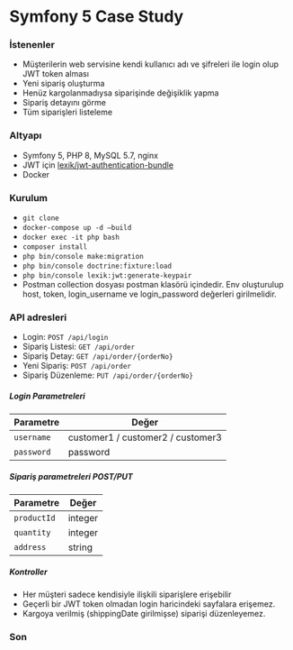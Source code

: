 # Symfony 5 Case Study

### İstenenler

- Müşterilerin web servisine kendi kullanıcı adı ve şifreleri ile login olup JWT token alması
- Yeni sipariş oluşturma
- Henüz kargolanmadıysa siparişinde değişiklik yapma
- Sipariş detayını görme
- Tüm siparişleri listeleme

### Altyapı
- Symfony 5, PHP 8, MySQL 5.7, nginx
- JWT için [lexik/jwt-authentication-bundle](https://symfony.com/bundles/LexikJWTAuthenticationBundle/current/index.html)
- Docker

### Kurulum
- `git clone`
- `docker-compose up -d —build`
- `docker exec -it php bash`
- `composer install`
- `php bin/console make:migration`
- `php bin/console doctrine:fixture:load`
- `php bin/console lexik:jwt:generate-keypair`
- Postman collection dosyası postman klasörü içindedir. Env oluşturulup host, token, login_username ve login_password değerleri girilmelidir.

### API adresleri
- Login: `POST /api/login`
- Sipariş Listesi: `GET /api/order`
- Sipariş Detay: `GET /api/order/{orderNo}`
- Yeni Sipariş: `POST /api/order`
- Sipariş Düzenleme: `PUT /api/order/{orderNo}`

##### Login Parametreleri
| Parametre | Değer                    |
| ------------- | ------------------------------ |
| `username`      | customer1 / customer2 / customer3      |
| `password`   | password    |

##### Sipariş parametreleri POST/PUT
| Parametre | Değer                    |
| ------------- | ------------------------------ |
| `productId`      | integer       |
| `quantity`   | integer     |
| `address`   | string     |

##### Kontroller
- Her müşteri sadece kendisiyle ilişkili siparişlere erişebilir
- Geçerli bir JWT token olmadan login haricindeki sayfalara erişemez.
- Kargoya verilmiş (shippingDate girilmişse) siparişi düzenleyemez.

### Son
